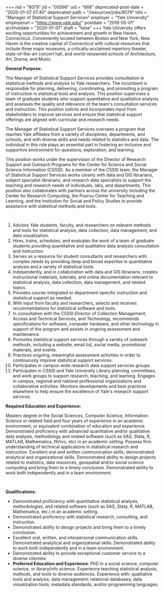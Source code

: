 +++
nid = "8079"
jid = "00596"
uid = "668"
deprecated-post-date = "2020-01-07 07:40"
deprecated-path = "/resources/jobs/8079"
title = "Manager of Statistical Support Services"
employer = "Yale University"
employerurl = "https://www.yale.edu/"
postdate = "2019-05-01"
archivedate = "2020-01-07"
draft = "false"
+++
Yale University offers exciting opportunities for achievement and growth
in New Haven, Connecticut. Conveniently located between Boston and New
York, New Haven is the creative capital of Connecticut with cultural
resources that include three major museums, a critically-acclaimed
repertory theater, state-of-the-art concert hall, and world-renowned
schools of Architecture, Art, Drama, and Music.

**General Purpose:**

The Manager of Statistical Support Services provides consultation in
statistical methods and analysis to Yale researchers. The incumbent is
responsible for planning, delivering, coordinating, and promoting a
program of instruction in statistical tools and analysis. This position
supervises a team of graduate students who support quantitative and
qualitative analysis and assesses the quality and relevance of the
team's consultation services and instruction. This position solicits
and incorporates input from stakeholders to improve services and ensure
that statistical support offerings are aligned with curricular and
research needs.

The Manager of Statistical Support Services oversees a program that
reaches Yale affiliates from a variety of disciplines, departments, and
schools, and with diverse skills and needs related to statistics and
data. The individual in this role plays an essential part in fostering
an inclusive and supportive environment for questions, exploration, and
learning.

This position works under the supervision of the Director of Research
Support and Outreach Programs for the Center for Science and Social
Science Information (CSSSI). As a member of the CSSSI team, the Manager
of Statistical Support Services works closely with data and GIS
librarians, subject specialist librarians, and research data specialists
to support the teaching and research needs of individuals, labs, and
departments. This position also collaborates with partners across the
university including the Center for Research Computing, the Poorvu
Center for Teaching and Learning, and the Institution for Social and
Policy Studies to provide assistance with statistical methods and tools.

 

1.  Advises Yale students, faculty, and researchers on relevant methods
    and tools for statistical analysis, data collection, data
    management, and data visualization.
2.  Hires, trains, schedules, and evaluates the work of a team of
    graduate students providing quantitative and qualitative data
    analysis consultation and instruction.
3.  Serves as a resource for student consultants and researchers with
    complex needs by providing deep and broad expertise in quantitative
    analysis and a variety of statistical tools.
4.  Independently, and in collaboration with data and GIS librarians,
    creates instructional materials, tutorials, and online documentation
    relevant to statistical analysis, data collection, data management,
    and related topics.
5.  Provides course-integrated or department-specific instruction and
    statistical support as needed.
6.  With input from faculty and researchers, selects and receives
    recommendations for statistical software and tools.
7.  In consultation with the CSSSI Director of Collection Management,
    Access and Technical Services, and Technology, recommends
    specifications for software, computer hardware, and other technology
    in support of the program and assists in ongoing assessment and
    maintenance.
8.  Promotes statistical support services through a variety of outreach
    methods, including a website, email list, social media, promotional
    materials, and events.
9.  Practices ongoing, meaningful assessment activities in order to
    continuously improve statistical support services.
10. Participates in campus-wide research data support services groups.
11. Participates in CSSSI and Yale University Library planning,
    committees, and work groups to support research, teaching, and
    learning. Engages in campus, regional and national professional
    organizations and collaborative activities. Monitors developments
    and best practices elsewhere to help ensure the excellence of Yale's
    research support services.
  
**Required Education and Experience:**

Masters degree in the Social Sciences, Computer Science, Information
Science or related field and four years of experience in an academic
environment, or equivalent combination of education and experience.
Demonstrated proficiency with advanced quantitative and/or qualitative
data analysis, methodology and related software (such as SAS, Stata, R,
MATLAB, Mathematica, NVivo, etc) in an academic setting. Possess firm
understanding of technical applications in statistical research and
instruction. Excellent oral and written communication skills;
demonstrated analytical and organizational skills. Demonstrated ability
to design projects related to statistics, data resources, geospatial
and/or social science computing and bring them to a timely conclusion.
Demonstrated ability to work both independently and in a team
environment.

 

**Qualifications:**

-   Demonstrated proficiency with quantitative statistical analysis,
    methodologies, and related software (such as SAS, Stata, R, MATLAB,
    Mathematica, etc.) in an academic setting.
-   Demonstrated proficiency with statistical research, consulting, and
    instruction.
-   Demonstrated ability to design projects and bring them to a timely
    conclusion.
-   Excellent oral, written, and interpersonal communication skills.
    Demonstrated analytical and organizational skills. Demonstrated
    ability to work both independently and in a team environment.
-   Demonstrated ability to provide exceptional customer service to a
    diverse clientele.
-   **Preferred Education and Experience**: PhD in a social science,
    computer science, or library/info science. Experience teaching
    statistical analysis, methods, and tools to diverse audiences.
    Experience with: qualitative tools and analysis; data management;
    relational databases; data visualization tools; metadata standards;
    and/or programming languages.
